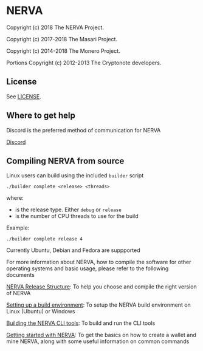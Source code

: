 # NERVA

Copyright (c) 2018 The NERVA Project.

Copyright (c) 2017-2018 The Masari Project.

Copyright (c) 2014-2018 The Monero Project.

Portions Copyright (c) 2012-2013 The Cryptonote developers.


## License

See [LICENSE](LICENSE).

## Where to get help

Discord is the preferred method of communication for NERVA

[Discord](https://discord.gg/jsdbEns)

## Compiling NERVA from source

Linux users can build using the included `builder` script

`./builder complete <release> <threads>`  

where:  

- <release> is the release type. Either `debug` or `release`  
- <threads> is the number of CPU threads to use for the build
	
Example:

`./builder complete release 4`

Currently Ubuntu, Debian and Fedora are suppported

For more information about NERVA, how to compile the software for other operating systems and basic usage, please refer to the following documents  

[NERVA Release Structure](https://bitbucket.org/snippets/nerva-project/Ee7yMa/nerva-release-structure): To help you choose and compile the right version of NERVA

[Setting up a build environment](https://bitbucket.org/snippets/nerva-project/yeML4K/setting-up-a-build-environment): To setup the NERVA build environment on Linux (Ubuntu) or Windows

[Building the NERVA CLI tools](https://bitbucket.org/snippets/nerva-project/kejLB4/building-the-nerva-cli-tools): To build and run the CLI tools

[Getting started with NERVA](https://bitbucket.org/snippets/nerva-project/qeM6g7/getting-started-with-nerva): To get the basics on how to create a wallet and mine NERVA, along with some useful information on common commands
